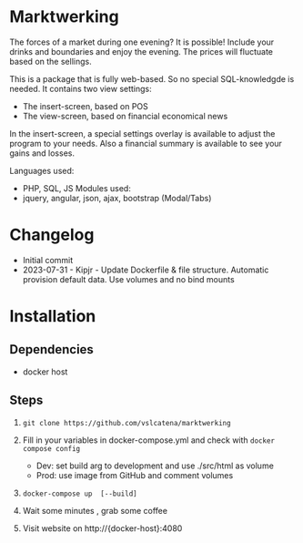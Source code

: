 # Marktwerking
The forces of a market during one evening? It is possible! Include your drinks and boundaries and enjoy the evening. The prices will fluctuate based on the sellings.

This is a package that is fully web-based. So no special SQL-knowledgde is needed. It contains two view settings:
 - The insert-screen, based on POS
 - The view-screen, based on financial economical news

In the insert-screen, a special settings overlay is available to adjust the program to your needs. Also a financial summary is available to see your gains and losses. 

Languages used:
- PHP, SQL, JS
Modules used: 
- jquery, angular, json, ajax, bootstrap (Modal/Tabs) 



# Changelog
- Initial commit
- 2023-07-31 - Kipjr - Update Dockerfile & file structure. Automatic provision default data. Use volumes and no bind mounts


# Installation 

## Dependencies
- docker host


## Steps

1. ```git clone https://github.com/vslcatena/marktwerking``` 

2. Fill in your variables in docker-compose.yml and check with ```docker compose config```
   - Dev: set build arg to development and use ./src/html as volume
   - Prod: use image from GitHub and comment volumes

3. ```docker-compose up  [--build] ```

4. Wait some minutes , grab some coffee

5. Visit website on http://{docker-host}:4080

